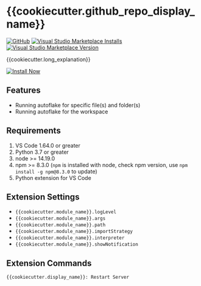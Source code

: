 
# {{cookiecutter.github_repo_display_name}}

[![GitHub](https://img.shields.io/github/license/{{cookiecutter.github_use_name}}/{{cookiecutter.github_repo_name}}?logo=github&logoColor=%23181717)]({{cookiecutter.github_repo_url}})
[![Visual Studio Marketplace Installs](https://img.shields.io/visual-studio-marketplace/i/{{cookiecutter.extension_id}}?logo=visual-studio-code&logoColor=%23007ACC)]({{cookiecutter.marketplace_url}})
[![Visual Studio Marketplace Version](https://img.shields.io/visual-studio-marketplace/v/{{cookiecutter.extension_id}})]({{cookiecutter.marketplace_url}})

{{cookiecutter.long_explanation}}

[![Install Now](https://img.shields.io/badge/-Install%20Now-107C10?style=for-the-badge&logo=visualstudiocode)]({{cookiecutter.marketplace_url}})

## Features

- Running autoflake for specific file(s) and folder(s)
- Running autoflake for the workspace

## Requirements

1. VS Code 1.64.0 or greater
1. Python 3.7 or greater
1. node >= 14.19.0
1. npm >= 8.3.0 (`npm` is installed with node, check npm version, use `npm install -g npm@8.3.0` to update)
1. Python extension for VS Code

## Extension Settings

- `{{cookiecutter.module_name}}.logLevel`
- `{{cookiecutter.module_name}}.args`
- `{{cookiecutter.module_name}}.path`
- `{{cookiecutter.module_name}}.importStrategy`
- `{{cookiecutter.module_name}}.interpreter`
- `{{cookiecutter.module_name}}.showNotification`

## Extension Commands

`{{cookiecutter.display_name}}: Restart Server`

<!--## Known Issues-->